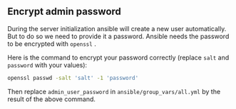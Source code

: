 ## Encrypt admin password

During the server initialization ansible will create a new user automatically. But to do so we need to provide it a password. Ansible needs the password to be encrypted with `openssl` .

Here is the command to encrypt your password correctly (replace `salt` and `password` with your values): 

```bash
openssl passwd -salt 'salt' -1 'password'
```

Then replace `admin_user_password` in `ansible/group_vars/all.yml` by the result of the above command.
